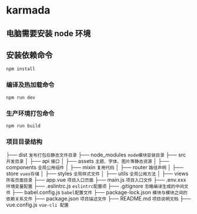 # karmada 

## 电脑需要安装 node 环境

## 安装依赖命令

```
npm install
```

### 编译及热加载命令

```
npm run dev
```

### 生产环境打包命令

```
npm run build
```

### 项目目录结构

├── dist `发布打包后静态文件目录`
├── node_modules `node模块安装目录`
├── src `开发目录`
│   ├── api `接口`
│   ├── assets `主题、字体、图片等静态资源`
│   ├── components `全局公用组件`
│   ├── mixin `复用代码`
│   ├── router `路径声明`
│   ├── store `vuex存储`
│   ├── styles `全局样式文件`
│   ├── utils `全局公用方法`
│   ├── views `所有页面目录`
├── app.vue `项目入口页面`
├── main.js `项目入口文件`
├── .env.xxx `环境变量配置`
├── .eslintrc.js `eslintrc配置项`
├── .gitignore `忽略编译生成的中间文件`
├── babel.config.js `babel配置文件`
├── package-lock.json `模块与模块之间的依赖关系文件`
├── package.json `项目描述文件`
├── README.md `项目说明文档`
├── vue.config.js `vue-cli 配置`